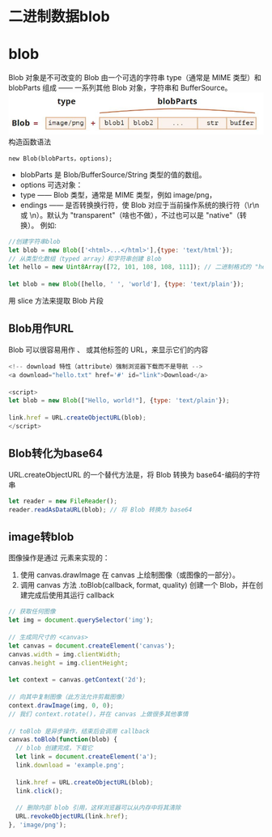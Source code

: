 # 二进制数据blob

# blob
<red>Blob 对象是不可改变的</red>
Blob 由一个可选的字符串 type（通常是 MIME 类型）和 blobParts 组成 —— 一系列其他 Blob 对象，字符串和 BufferSource。
![](01_files/1.jpg)
构造函数语法
```shell
new Blob(blobParts，options);
```
* blobParts 是 Blob/BufferSource/String 类型的值的数组。
* options 可选对象：
* type —— Blob 类型，通常是 MIME 类型，例如 image/png，
* endings —— 是否转换换行符，使 Blob 对应于当前操作系统的换行符（\r\n 或 \n）。默认为 "transparent"（啥也不做），不过也可以是 "native"（转换）。
例如:
```js
//创建字符串blob
let blob = new Blob(['<html>...</html>'],{type: 'text/html'});
// 从类型化数组（typed array）和字符串创建 Blob
let hello = new Uint8Array([72, 101, 108, 108, 111]); // 二进制格式的 "hello"

let blob = new Blob([hello, ' ', 'world'], {type: 'text/plain'});
```
用 slice 方法来提取 Blob 片段
## Blob用作URL
Blob 可以很容易用作 <a>、<img> 或其他标签的 URL，来显示它们的内容
```js
<!-- download 特性（attribute）强制浏览器下载而不是导航 -->
<a download="hello.txt" href='#' id="link">Download</a>

<script>
let blob = new Blob(["Hello, world!"], {type: 'text/plain'});

link.href = URL.createObjectURL(blob);
</script>
```
## Blob转化为base64
URL.createObjectURL 的一个替代方法是，将 Blob 转换为 base64-编码的字符串
```js
let reader = new FileReader();
reader.readAsDataURL(blob); // 将 Blob 转换为 base64
```
## image转blob
图像操作是通过 <canvas> 元素来实现的：
 1. 使用 canvas.drawImage 在 canvas 上绘制图像（或图像的一部分）。
 2. 调用 canvas 方法 .toBlob(callback, format, quality) 创建一个 Blob，并在创建完成后使用其运行 callback

```js
// 获取任何图像
let img = document.querySelector('img');

// 生成同尺寸的 <canvas>
let canvas = document.createElement('canvas');
canvas.width = img.clientWidth;
canvas.height = img.clientHeight;

let context = canvas.getContext('2d');

// 向其中复制图像（此方法允许剪裁图像）
context.drawImage(img, 0, 0);
// 我们 context.rotate()，并在 canvas 上做很多其他事情

// toBlob 是异步操作，结束后会调用 callback
canvas.toBlob(function(blob) {
  // blob 创建完成，下载它
  let link = document.createElement('a');
  link.download = 'example.png';

  link.href = URL.createObjectURL(blob);
  link.click();

  // 删除内部 blob 引用，这样浏览器可以从内存中将其清除
  URL.revokeObjectURL(link.href);
}, 'image/png');
```